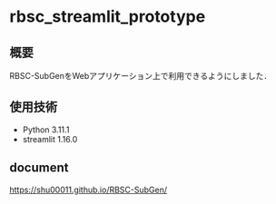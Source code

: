 # rbsc_streamlit_prototype

## 概要
RBSC-SubGenをWebアプリケーション上で利用できるようにしました．

## 使用技術
- Python 3.11.1
- streamlit 1.16.0

## document
https://shu00011.github.io/RBSC-SubGen/
